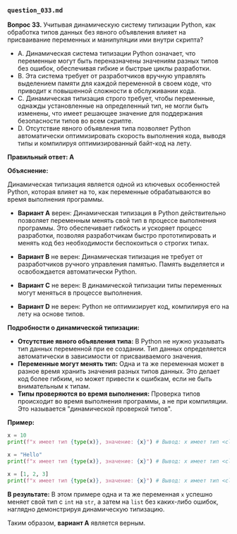 ### `question_033.md`

**Вопрос 33.** Учитывая динамическую систему типизации Python, как обработка типов данных без явного объявления влияет на присваивание переменных и манипуляции ими внутри скрипта?

- A. Динамическая система типизации Python означает, что переменные могут быть переназначены значениям разных типов без ошибок, обеспечивая гибкие и быстрые циклы разработки.
- B. Эта система требует от разработчиков вручную управлять выделением памяти для каждой переменной в своем коде, что приводит к повышенной сложности в обслуживании кода.
- C. Динамическая типизация строго требует, чтобы переменные, однажды установленные на определенный тип, не могли быть изменены, что имеет решающее значение для поддержания безопасности типов во всем скрипте.
- D. Отсутствие явного объявления типа позволяет Python автоматически оптимизировать скорость выполнения кода, выводя типы и компилируя оптимизированный байт-код на лету.

**Правильный ответ: A**

**Объяснение:**

Динамическая типизация является одной из ключевых особенностей Python, которая влияет на то, как переменные обрабатываются во время выполнения программы.

*   **Вариант A** верен: Динамическая типизация в Python действительно позволяет переменным менять свой тип в процессе выполнения программы.  Это обеспечивает гибкость и ускоряет процесс разработки, позволяя разработчикам быстро прототипировать и менять код без необходимости беспокоиться о строгих типах.

*   **Вариант B** не верен: Динамическая типизация не требует от разработчиков ручного управления памятью. Память выделяется и освобождается автоматически Python.

*   **Вариант C** не верен: В динамической типизации типы переменных могут меняться в процессе выполнения.

*   **Вариант D** не верен: Python не оптимизирует код, компилируя его на лету на основе типов.

**Подробности о динамической типизации:**

*   **Отсутствие явного объявления типа:** В Python не нужно указывать тип данных переменной при ее создании. Тип данных определяется автоматически в зависимости от присваиваемого значения.
*   **Переменные могут менять тип:**  Одна и та же переменная может в разное время хранить значения разных типов данных. Это делает код более гибким, но может привести к ошибкам, если не быть внимательным к типам.
*   **Типы проверяются во время выполнения:**  Проверка типов происходит во время выполнения программы, а не при компиляции. Это называется "динамической проверкой типов".

**Пример:**

```python
x = 10
print(f"x имеет тип {type(x)}, значение: {x}") # Вывод: x имеет тип <class 'int'>, значение: 10

x = "Hello"
print(f"x имеет тип {type(x)}, значение: {x}") # Вывод: x имеет тип <class 'str'>, значение: Hello

x = [1, 2, 3]
print(f"x имеет тип {type(x)}, значение: {x}") # Вывод: x имеет тип <class 'list'>, значение: [1, 2, 3]
```

**В результате:**
В этом примере одна и та же переменная `x` успешно меняет свой тип с `int` на `str`, а затем на `list` без каких-либо ошибок, наглядно демонстрируя динамическую типизацию.

Таким образом, **вариант A** является верным.
